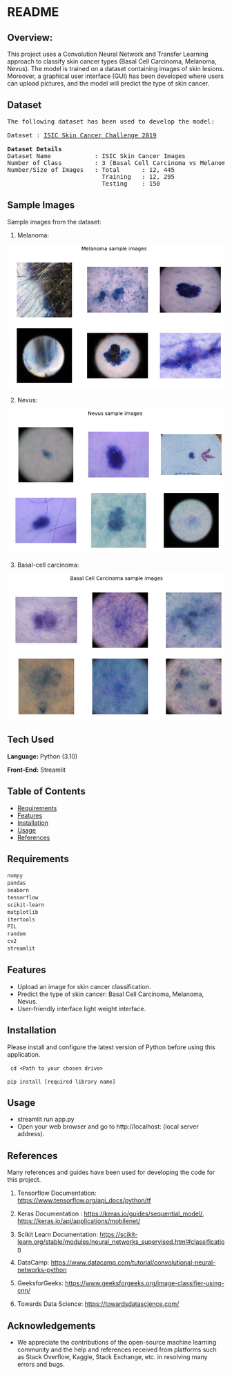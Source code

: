 # README

## Overview: 
This project uses a Convolution Neural Network and Transfer Learning approach to classify skin cancer types (Basal Cell Carcinoma, Melanoma, Nevus). The model is trained on a dataset containing images of skin lesions. Moreover, a graphical user interface (GUI) has been developed where users can upload pictures, and the model will predict the type of skin cancer.

## Dataset
<pre>
The following dataset has been used to develop the model:
  
Dataset : <a href=https://challenge.isic-archive.com/data/>ISIC Skin Cancer Challenge 2019</a>

<b>Dataset Details</b>
Dataset Name            : ISIC Skin Cancer Images 
Number of Class         : 3 (Basal Cell Carcinoma vs Melanoma vs Nevus)
Number/Size of Images   : Total      : 12, 445
                          Training   : 12, 295
                          Testing    : 150 </pre>
## Sample Images

Sample images from the dataset:

1. Melanoma:

![Melanoma-Sample-Images-ISIC](Images/Melenoma_samples_images.png)

2. Nevus:

![Nevus-Sample-Images-ISIC](Images/Nevus_sample_images.png)

3. Basal-cell carcinoma:

![Basal-cell carcinoma-Sample-Images-ISIC](Images/bcc_sample_images.png)

## Tech Used 

**Language:** Python (3.10)

**Front-End:** Streamlit

## Table of Contents
- [Requirements](#requirements)
- [Features](#features)
- [Installation](#installation)
- [Usage](#usage)
- [References](#reference)

## Requirements
```bash
numpy
pandas
seaborn
tensorflow
scikit-learn
matplotlib
itertools
PIL 
random
cv2         
streamlit
```

## Features

- Upload an image for skin cancer classification.
- Predict the type of skin cancer: Basal Cell Carcinoma, Melanoma, Nevus.
- User-friendly interface light weight interface. 

## Installation

Please install and configure the latest version of Python before using this application. 

` cd <Path to your chosen drive>` 

`pip install [required library name]`

## Usage
- streamlit run app.py
- Open your web browser and go to http://localhost: (local server address).

## References

Many references and guides have been used for developing the code for this project.  

1. Tensorflow Documentation: https://www.tensorflow.org/api_docs/python/tf

2. Keras Documentation : https://keras.io/guides/sequential_model/, https://keras.io/api/applications/mobilenet/

3. Scikit Learn Documentation: https://scikit-learn.org/stable/modules/neural_networks_supervised.html#classification

4. DataCamp: https://www.datacamp.com/tutorial/convolutional-neural-networks-python

5. GeeksforGeeks: https://www.geeksforgeeks.org/image-classifier-using-cnn/

6. Towards Data Science: https://towardsdatascience.com/


## Acknowledgements

- We appreciate the contributions of the open-source machine learning community and the help and references received from platforms such as Stack Overflow, Kaggle, Stack Exchange, etc. in resolving many errors and bugs. 
